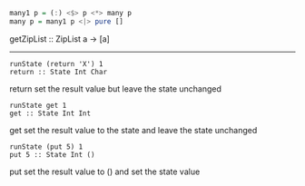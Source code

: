 ```haskell
many1 p = (:) <$> p <*> many p
many p = many1 p <|> pure []
```

getZipList :: ZipList a -> [a]

----------------------------
```
runState (return 'X') 1
return :: State Int Char
```
return set the result value but leave the state unchanged

```
runState get 1 
get :: State Int Int 
```
get set the result value to the state and leave the state unchanged

```
runState (put 5) 1
put 5 :: State Int () 
```
put set the result value to () and set the state value